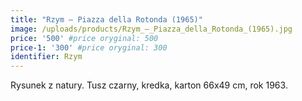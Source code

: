 ```yaml
---
title: "Rzym – Piazza della Rotonda (1965)"
image: /uploads/products/Rzym_–_Piazza_della_Rotonda_(1965).jpg
price: '500' #price oryginal: 500
price-1: '300' #price oryginal: 300
identifier: Rzym
---
```


Rysunek z natury. Tusz czarny, kredka, karton 66x49 cm, rok 1963.